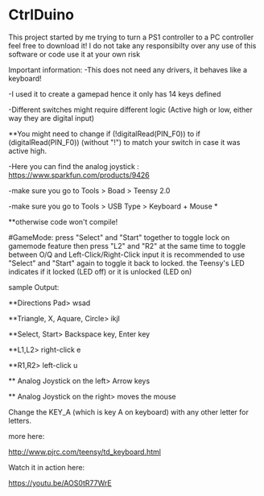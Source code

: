 # CtrlDuino
This project started by me trying to turn a PS1 controller to a PC controller
feel free to download it!
I do not take any responsibilty over any use of this software or code
use it at your own risk


Important information:
-This does not need any drivers, it behaves like a keyboard!

-I used it to create a gamepad hence it only has 14 keys defined

-Different switches might require different logic (Active high or low, either way they are digital input)

**You might need to change  if (!digitalRead(PIN_F0)) to  if (digitalRead(PIN_F0)) (without "!") to match your switch in case it was active high.

-Here you can find the analog joystick : https://www.sparkfun.com/products/9426

-make sure you go to Tools > Boad > Teensy 2.0

-make sure you go to Tools > USB Type > Keyboard + Mouse *

**otherwise code won't compile!

#GameMode:
press "Select" and "Start" together to toggle lock on gamemode feature
then press "L2" and "R2" at the same time to toggle between O/Q and Left-Click/Right-Click input
it is recommended to use "Select" and "Start" again to toggle it back to locked.
the Teensy's LED indicates if it locked (LED off) or it is unlocked (LED on)

sample Output:

**Directions Pad> 
wsad

**Triangle, X, Aquare, Circle> 
ikjl

**Select, Start> 
Backspace key, Enter key

**L1,L2> 
right-click e

**R1,R2> 
left-click u

** Analog Joystick on the left> 
Arrow keys

** Analog Joystick on the right> 
moves the mouse

Change the KEY_A (which is key A on keyboard) with any other letter for letters.

more here:

http://www.pjrc.com/teensy/td_keyboard.html

Watch it in action here:

https://youtu.be/AOS0tR77WrE
